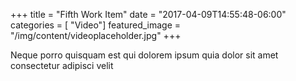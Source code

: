 +++
title = "Fifth Work Item"
date = "2017-04-09T14:55:48-06:00"
categories = [ "Video"]
featured_image = "/img/content/videoplaceholder.jpg"
+++

Neque porro quisquam est qui dolorem
ipsum quia dolor sit amet consectetur
adipisci velit